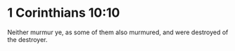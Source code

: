# 1 Corinthians 10:10

Neither murmur ye, as some of them also murmured, and were destroyed of the destroyer.